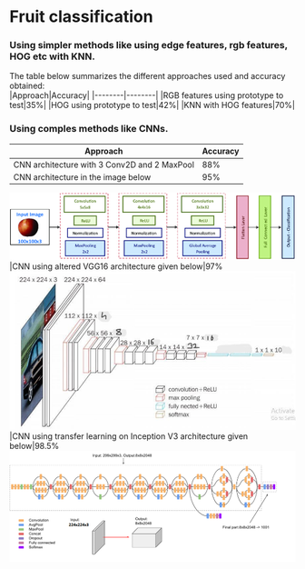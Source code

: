 # Fruit classification

### Using simpler methods like using edge features, rgb features, HOG etc with KNN.
The table below summarizes the different approaches used and accuracy obtained:<br>
|Approach|Accuracy|
|--------|--------|
|RGB features using prototype to test|35%|
|HOG using prototype to test|42%|
|KNN with HOG features|70%|

### Using comples methods like CNNs.
|Approach|Accuracy|
|--------|--------|
|CNN architecture with 3 Conv2D and 2 MaxPool|88%|
|CNN architecture in the image below|95%
![](./Designed-CNN-architecture-for-fruit-classification.png)
|CNN using altered VGG16 architecture given below|97%
![](./vggal.jpg)
|CNN using transfer learning on Inception V3 architecture given below|98.5%
![](./iv3.png)
